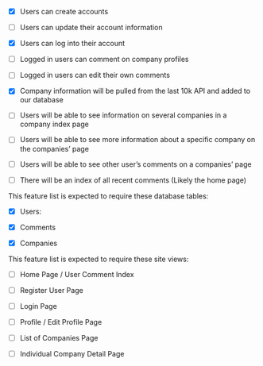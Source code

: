 - [X]	Users can create accounts

- [ ]	Users can update their account information

- [X]	Users can log into their account

- [ ]	Logged in users can comment on company profiles

- [ ]	Logged in users can edit their own comments

- [X]	Company information will be pulled from the last 10k API and added to our database

- [ ]	Users will be able to see information on several companies in a company index page

- [ ]	Users will be able to see more information about a specific company on the companies’ page

- [ ]	Users will be able to see other user’s comments on a companies’ page

- [ ]	There will be an index of all recent comments (Likely the home page)


This feature list is expected to require these database tables:

- [X] Users:


- [X] Comments


- [X] Companies


This feature list is expected to require these site views:

- [ ] Home Page / User Comment Index

- [ ] Register User Page

- [ ] Login Page

- [ ] Profile / Edit Profile Page

- [ ] List of Companies Page

- [ ] Individual Company Detail Page
